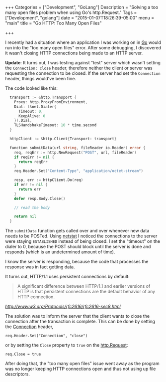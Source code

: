 +++
Categories = ["Development", "GoLang"]
Description = "Solving a too many open files problem when using Go's http.Request."
Tags = ["Development", "golang"]
date = "2015-01-07T18:26:39-05:00"
menu = "main"
title = "Go HTTP: Too Many Open Files"

+++

I recently had a situation where an application I was working on in [Go](http://golang.org) would
run into the "too many open files" error. After some debugging, I discovered
it wasn't closing HTTP connections being made to an HTTP server.

**Update**: It turns out, I was testing against "test" server which wasn't
setting the `Connection: close` header, therefore neither the client or
server was requesting the connection to be closed. If the server had set the
`Connection` header, things would've been fine.

The code looked like this:

```go
  transport := &http.Transport {
    Proxy: http.ProxyFromEnvironment,
    Dial: (&net.Dialer{
      Timeout: 0,
      KeepAlive: 0
    }).Dial,
    TLSHandshakeTimeout: 10 * time.second
  }

  httpClient := &http.Client{Transport: transport}

  function submitData(url string, fileReader io.Reader) error {
    req, reqErr := http.NewRequest("POST", url, fileReader)
    if reqErr != nil {
      return reqErr
    }
    req.Header.Set("Content-Type", "application/octet-stream")

    resp, err := httpClient.Do(req)
    if err != nil {
      return err
    }
    defer resp.Body.Close()

    // read the body

    return nil
  }
```

The `submitData` function gets called over and over whenever new data needs to
be POSTed. Using [netstat](http://en.wikipedia.org/wiki/Netstat) I noticed the
connections to the server were staying `ESTABLISHED` instead of being closed. I
set the "timeout" on the dialer to 0, because the POST should block until the
server is done and responds (which is an undetermined amount of time).

I know the server is responding, because the code that processes the response
was in fact getting data.

It turns out, HTTP/1.1 uses persistent connections by default:

> A significant difference between HTTP/1.1 and earlier versions of HTTP is that persistent connections are the default behavior of any HTTP connection.

<cite>http://www.w3.org/Protocols/rfc2616/rfc2616-sec8.html</cite>

The solution was to inform the server that the client wants to close the connection
after the transaction is complete. This can be done by setting the [Connection](https://developer.mozilla.org/en-US/docs/Web/HTTP/Headers/Connection)
header,

```
req.Header.Set("Connection", "close")
```

or by setting the `Close` property to `true` on the [http.Request](http://golang.org/pkg/net/http/#Request):

```
req.Close = true
```

After doing that, the "too many open files" issue went away as the program was
no longer keeping HTTP connections open and thus not using up file descriptors.
